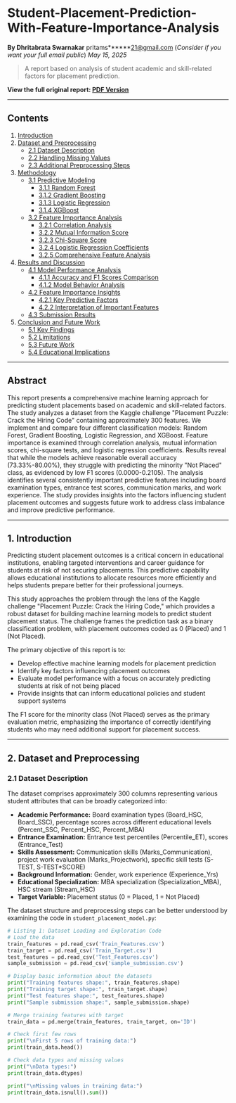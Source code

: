 # Student-Placement-Prediction-With-Feature-Importance-Analysis

**By Dhritabrata Swarnakar**
 pritams******21@gmail.com (*Consider if you want your full email public*)
*May 15, 2025*

> A report based on analysis of student academic and skill-related factors for placement prediction.

**View the full original report: [PDF Version](report/Student_Placement_Prediction_Report.pdf)**

---

## Contents

1.  [Introduction](#1-introduction)
2.  [Dataset and Preprocessing](#2-dataset-and-preprocessing)
    *   [2.1 Dataset Description](#21-dataset-description)
    *   [2.2 Handling Missing Values](#22-handling-missing-values)
    *   [2.3 Additional Preprocessing Steps](#23-additional-preprocessing-steps)
3.  [Methodology](#3-methodology)
    *   [3.1 Predictive Modeling](#31-predictive-modeling)
        *   [3.1.1 Random Forest](#311-random-forest)
        *   [3.1.2 Gradient Boosting](#312-gradient-boosting)
        *   [3.1.3 Logistic Regression](#313-logistic-regression)
        *   [3.1.4 XGBoost](#314-xgboost)
    *   [3.2 Feature Importance Analysis](#32-feature-importance-analysis)
        *   [3.2.1 Correlation Analysis](#321-correlation-analysis)
        *   [3.2.2 Mutual Information Score](#322-mutual-information-score)
        *   [3.2.3 Chi-Square Score](#323-chi-square-score)
        *   [3.2.4 Logistic Regression Coefficients](#324-logistic-regression-coefficients)
        *   [3.2.5 Comprehensive Feature Analysis](#325-comprehensive-feature-analysis)
4.  [Results and Discussion](#4-results-and-discussion)
    *   [4.1 Model Performance Analysis](#41-model-performance-analysis)
        *   [4.1.1 Accuracy and F1 Scores Comparison](#411-accuracy-and-f1-scores-comparison)
        *   [4.1.2 Model Behavior Analysis](#412-model-behavior-analysis)
    *   [4.2 Feature Importance Insights](#42-feature-importance-insights)
        *   [4.2.1 Key Predictive Factors](#421-key-predictive-factors)
        *   [4.2.2 Interpretation of Important Features](#422-interpretation-of-important-features)
    *   [4.3 Submission Results](#43-submission-results)
5.  [Conclusion and Future Work](#5-conclusion-and-future-work)
    *   [5.1 Key Findings](#51-key-findings)
    *   [5.2 Limitations](#52-limitations)
    *   [5.3 Future Work](#53-future-work)
    *   [5.4 Educational Implications](#54-educational-implications)

---

## Abstract

This report presents a comprehensive machine learning approach for predicting student placements based on academic and skill-related factors. The study analyzes a dataset from the Kaggle challenge "Placement Puzzle: Crack the Hiring Code" containing approximately 300 features. We implement and compare four different classification models: Random Forest, Gradient Boosting, Logistic Regression, and XGBoost. Feature importance is examined through correlation analysis, mutual information scores, chi-square tests, and logistic regression coefficients. Results reveal that while the models achieve reasonable overall accuracy (73.33%-80.00%), they struggle with predicting the minority "Not Placed" class, as evidenced by low F1 scores (0.0000-0.2105). The analysis identifies several consistently important predictive features including board examination types, entrance test scores, communication marks, and work experience. The study provides insights into the factors influencing student placement outcomes and suggests future work to address class imbalance and improve predictive performance.

---

## 1. Introduction

Predicting student placement outcomes is a critical concern in educational institutions, enabling targeted interventions and career guidance for students at risk of not securing placements. This predictive capability allows educational institutions to allocate resources more efficiently and helps students prepare better for their professional journeys.

This study approaches the problem through the lens of the Kaggle challenge "Placement Puzzle: Crack the Hiring Code," which provides a robust dataset for building machine learning models to predict student placement status. The challenge frames the prediction task as a binary classification problem, with placement outcomes coded as 0 (Placed) and 1 (Not Placed).

The primary objective of this report is to:
*   Develop effective machine learning models for placement prediction
*   Identify key factors influencing placement outcomes
*   Evaluate model performance with a focus on accurately predicting students at risk of not being placed
*   Provide insights that can inform educational policies and student support systems

The F1 score for the minority class (Not Placed) serves as the primary evaluation metric, emphasizing the importance of correctly identifying students who may need additional support for placement success.

---

## 2. Dataset and Preprocessing

### 2.1 Dataset Description

The dataset comprises approximately 300 columns representing various student attributes that can be broadly categorized into:

*   **Academic Performance:** Board examination types (Board_HSC, Board_SSC), percentage scores across different educational levels (Percent_SSC, Percent_HSC, Percent_MBA)
*   **Entrance Examination:** Entrance test percentiles (Percentile_ET), scores (Entrance_Test)
*   **Skills Assessment:** Communication skills (Marks_Communication), project work evaluation (Marks_Projectwork), specific skill tests (S-TEST, S-TEST\*SCORE)
*   **Background Information:** Gender, work experience (Experience_Yrs)
*   **Educational Specialization:** MBA specialization (Specialization_MBA), HSC stream (Stream_HSC)
*   **Target Variable:** Placement status (0 = Placed, 1 = Not Placed)

The dataset structure and preprocessing steps can be better understood by examining the code in `student_placement_model.py`:

```python
# Listing 1: Dataset Loading and Exploration Code
# Load the data
train_features = pd.read_csv('Train_Features.csv')
train_target = pd.read_csv('Train_Target.csv')
test_features = pd.read_csv('Test_Features.csv')
sample_submission = pd.read_csv('sample_submission.csv')

# Display basic information about the datasets
print("Training features shape:", train_features.shape)
print("Training target shape:", train_target.shape)
print("Test features shape:", test_features.shape)
print("Sample submission shape:", sample_submission.shape)

# Merge training features with target
train_data = pd.merge(train_features, train_target, on='ID')

# Check first few rows
print("\nFirst 5 rows of training data:")
print(train_data.head())

# Check data types and missing values
print("\nData types:")
print(train_data.dtypes)

print("\nMissing values in training data:")
print(train_data.isnull().sum())
